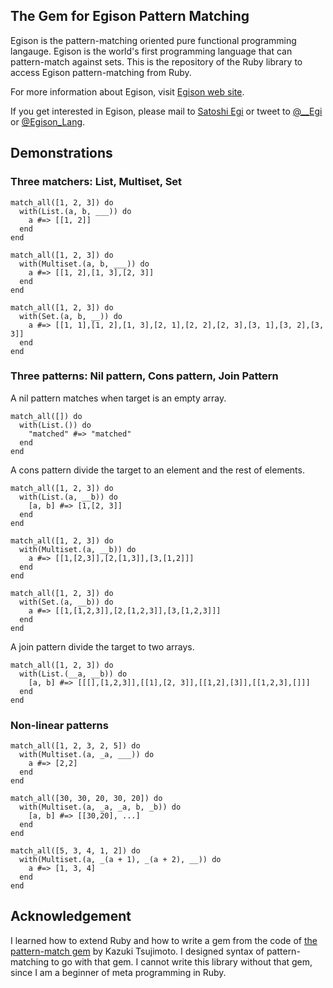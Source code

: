 ## The Gem for Egison Pattern Matching 

Egison is the pattern-matching oriented pure functional programming langauge.
Egison is the world's first programming language that can pattern-match against sets.
This is the repository of the Ruby library to access Egison pattern-matching from Ruby.

For more information about Egison, visit [Egison web site](http://www.egison.org).

If you get interested in Egison, please mail to [Satoshi Egi](http://www.egison.org/~egi/) or tweet to [@__Egi](https://twitter.com/__Egi) or [@Egison_Lang](https://twitter.com/Egison_Lang).

## Demonstrations

### Three matchers: List, Multiset, Set

```
match_all([1, 2, 3]) do
  with(List.(a, b, ___)) do
    a #=> [[1, 2]]
  end
end
```

```
match_all([1, 2, 3]) do
  with(Multiset.(a, b, ___)) do
    a #=> [[1, 2],[1, 3],[2, 3]]
  end
end
```

```
match_all([1, 2, 3]) do
  with(Set.(a, b, __)) do
    a #=> [[1, 1],[1, 2],[1, 3],[2, 1],[2, 2],[2, 3],[3, 1],[3, 2],[3, 3]]
  end
end
```

### Three patterns: Nil pattern, Cons pattern, Join Pattern

A nil pattern matches when target is an empty array.

```
match_all([]) do
  with(List.()) do
    "matched" #=> "matched"
  end
end
```
A cons pattern divide the target to an element and the rest of elements.

```
match_all([1, 2, 3]) do
  with(List.(a, __b)) do
    [a, b] #=> [1,[2, 3]]
  end
end
```

```
match_all([1, 2, 3]) do
  with(Multiset.(a, __b)) do
    a #=> [[1,[2,3]],[2,[1,3]],[3,[1,2]]]
  end
end
```

```
match_all([1, 2, 3]) do
  with(Set.(a, __b)) do
    a #=> [[1,[1,2,3]],[2,[1,2,3]],[3,[1,2,3]]]
  end
end
```

A join pattern divide the target to two arrays.

```
match_all([1, 2, 3]) do
  with(List.(__a, __b)) do
    [a, b] #=> [[[],[1,2,3]],[[1],[2, 3]],[[1,2],[3]],[[1,2,3],[]]]
  end
end
```

### Non-linear patterns

```
match_all([1, 2, 3, 2, 5]) do
  with(Multiset.(a, _a, ___)) do
    a #=> [2,2]
  end
end
```

```
match_all([30, 30, 20, 30, 20]) do
  with(Multiset.(a, _a, _a, b, _b)) do
    [a, b] #=> [[30,20], ...]
  end
end
```

```
match_all([5, 3, 4, 1, 2]) do
  with(Multiset.(a, _(a + 1), _(a + 2), __)) do
    a #=> [1, 3, 4]
  end
end
```

## Acknowledgement

I learned how to extend Ruby and how to write a gem from the code of [the pattern-match gem](https://github.com/k-tsj/pattern-match) by Kazuki Tsujimoto.
I designed syntax of pattern-matching to go with that gem.
I cannot write this library without that gem, since I am a beginner of meta programming in Ruby.

